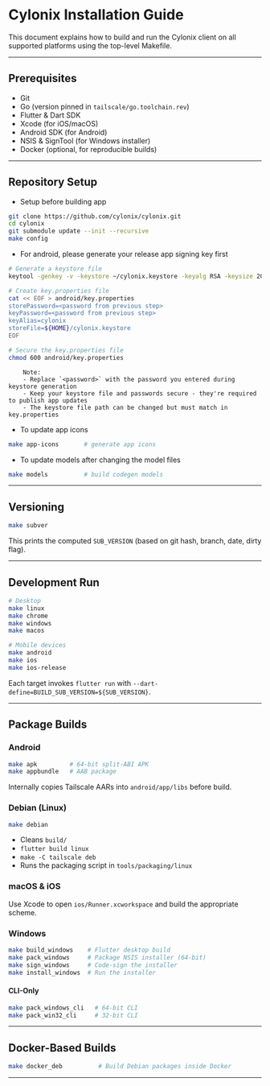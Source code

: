 # Cylonix Installation Guide

This document explains how to build and run the Cylonix client on all supported platforms using the top-level Makefile.

---

## Prerequisites

- Git
- Go (version pinned in `tailscale/go.toolchain.rev`)
- Flutter & Dart SDK
- Xcode (for iOS/macOS)
- Android SDK (for Android)
- NSIS & SignTool (for Windows installer)
- Docker (optional, for reproducible builds)

---

## Repository Setup

- Setup before building app

```bash
git clone https://github.com/cylonix/cylonix.git
cd cylonix
git submodule update --init --recursive
make config
```

- For android, please generate your release app signing key first

```bash
# Generate a keystore file
keytool -genkey -v -keystore ~/cylonix.keystore -keyalg RSA -keysize 2048 -validity 10000 -alias cylonix

# Create key.properties file
cat << EOF > android/key.properties
storePassword=<password from previous step>
keyPassword=<password from previous step>
keyAlias=cylonix
storeFile=${HOME}/cylonix.keystore
EOF

# Secure the key.properties file
chmod 600 android/key.properties
```

```text
    Note:
    - Replace `<password>` with the password you entered during keystore generation
    - Keep your keystore file and passwords secure - they're required to publish app updates
    - The keystore file path can be changed but must match in key.properties
```

- To update app icons

```bash
make app-icons       # generate app icons
```

- To update models after changing the model files

```bash
make models          # build codegen models
```

---

## Versioning

```bash
make subver
```

This prints the computed `SUB_VERSION` (based on git hash, branch, date, dirty flag).

---

## Development Run

```bash
# Desktop
make linux
make chrome
make windows
make macos

# Mobile devices
make android
make ios
make ios-release
```

Each target invokes `flutter run` with `--dart-define=BUILD_SUB_VERSION=${SUB_VERSION}`.

---

## Package Builds

### Android

```bash
make apk         # 64-bit split-ABI APK
make appbundle   # AAB package
```

Internally copies Tailscale AARs into `android/app/libs` before build.

### Debian (Linux)

```bash
make debian
```

- Cleans `build/`
- `flutter build linux`
- `make -C tailscale deb`
- Runs the packaging script in `tools/packaging/linux`

### macOS & iOS

Use Xcode to open `ios/Runner.xcworkspace` and build the appropriate scheme.

### Windows

```bash
make build_windows    # Flutter desktop build
make pack_windows     # Package NSIS installer (64-bit)
make sign_windows     # Code-sign the installer
make install_windows  # Run the installer
```

#### CLI-Only

```bash
make pack_windows_cli   # 64-bit CLI
make pack_win32_cli     # 32-bit CLI
```

---

## Docker-Based Builds

```bash
make docker_deb          # Build Debian packages inside Docker
```

---
